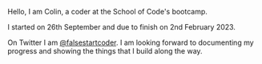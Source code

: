 Hello, I am Colin, a coder at the School of Code's bootcamp.

I started on 26th September and due to finish on 2nd February 2023.

On Twitter I am <a href="https://twitter.com/@falsestartcoder">@falsestartcoder</a>. I am looking forward to documenting my progress and showing the things that I build along the way.
